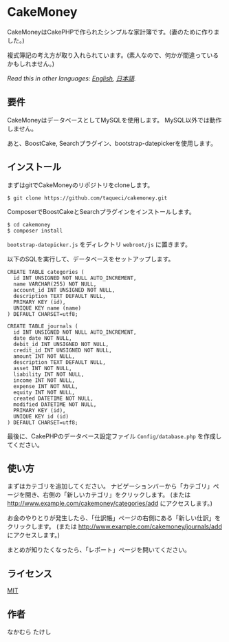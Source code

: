 # CakeMoney

CakeMoneyはCakePHPで作られたシンプルな家計簿です。(妻のために作りました。)

複式簿記の考え方が取り入れられています。(素人なので、何かが間違っているかもしれません。)

*Read this in other languages: [English](README.md), [日本語](README.ja.md).*


## 要件

CakeMoneyはデータベースとしてMySQLを使用します。
MySQL以外では動作しません。

あと、BoostCake, Searchプラグイン、bootstrap-datepickerを使用します。


## インストール

まずはgitでCakeMoneyのリポジトリをcloneします。

    $ git clone https://github.com/taqueci/cakemoney.git

ComposerでBoostCakeとSearchプラグインをインストールします。

    $ cd cakemoney
    $ composer install

`bootstrap-datepicker.js` をディレクトリ `webroot/js` に置きます。

以下のSQLを実行して、データベースをセットアップします。

    CREATE TABLE categories (
      id INT UNSIGNED NOT NULL AUTO_INCREMENT,
      name VARCHAR(255) NOT NULL,
      account_id INT UNSIGNED NOT NULL,
      description TEXT DEFAULT NULL,
      PRIMARY KEY (id),
      UNIQUE KEY name (name)
    ) DEFAULT CHARSET=utf8;

    CREATE TABLE journals (
      id INT UNSIGNED NOT NULL AUTO_INCREMENT,
      date date NOT NULL,
      debit_id INT UNSIGNED NOT NULL,
      credit_id INT UNSIGNED NOT NULL,
      amount INT NOT NULL,
      description TEXT DEFAULT NULL,
      asset INT NOT NULL,
      liability INT NOT NULL,
      income INT NOT NULL,
      expense INT NOT NULL,
      equity INT NOT NULL,
      created DATETIME NOT NULL,
      modified DATETIME NOT NULL,
      PRIMARY KEY (id),
      UNIQUE KEY id (id)
    ) DEFAULT CHARSET=utf8;

最後に、CakePHPのデータベース設定ファイル `Config/database.php` を作成してください。


## 使い方

まずはカテゴリを追加してください。
ナビゲーションバーから「カテゴリ」ページを開き、右側の「新しいカテゴリ」をクリックします。
(または http://www.example.com/cakemoney/categories/add にアクセスします。)

お金のやりとりが発生したら、「仕訳帳」ページの右側にある「新しい仕訳」をクリックします。
(または http://www.example.com/cakemoney/journals/add にアクセスします。)

まとめが知りたくなったら、「レポート」ページを開いてください。


## ライセンス

[MIT](https://github.com/taqueci/cakemoney/blob/master/LICENCE)


## 作者

なかむら たけし
